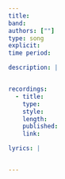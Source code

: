 ```yaml
---
title: 
band: 
authors: [""]
type: song
explicit: 
time period: 

description: |


recordings:
  - title: 
    type: 
    style: 
    length: 
    published: 
    link: 

lyrics: |


---
```

